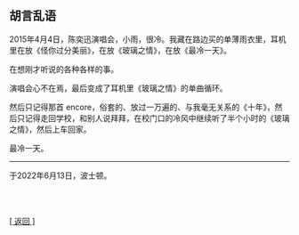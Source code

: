 ## 胡言乱语

2015年4月4日，陈奕迅演唱会，小雨，很冷。我藏在路边买的单薄雨衣里，耳机里在放《怪你过分美丽》，在放《玻璃之情》，在放《最冷一天》。

在想刚才听说的各种各样的事。

演唱会心不在焉，最后变成了耳机里《玻璃之情》的单曲循环。

然后只记得那首 encore，俗套的、放过一万遍的、与我毫无关系的《十年》，然后只记得走回学校，和别人说拜拜，在校门口的冷风中继续听了半个小时的《玻璃之情》，然后上车回家。

最冷一天。

------

于2022年6月13日，波士顿。

<br>

<br>

[[ 返回 ]](../navigation.md)
